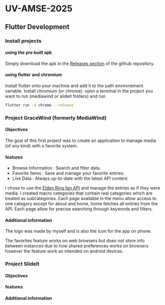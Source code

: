 # UV-AMSE-2025
## Flutter Development
### Install projects
#### using the pre built apk
Simply download the apk in the [Releases section](https://github.com/Rayyze/UV-AMSE-2025/releases) of the github repository.
#### using flutter and chromium
Install flutter onto your machine and add it to the path environement variable.
Install chromium (or chrome).
open a terminal in the project you want to run (mediawind or slideit folders) and run 
```bash
flutter run -d chrome --release
```
### Project GraceWind (formerly MediaWind)
#### Objectives
The goal of this first project was to create an application to manage media (of any kind) with a favorite system.
#### features
 - Browse Information : Search and filter data. 
 - Favorite Items : Save and manage your favorite entries.
 - Live Data : Always up-to-date with the latest API content.

I chose to use the [Elden Ring fan API](https://eldenring.fanapis.com) and manage the entries as if they were media. I created macro categories that contain real categories which are treated as subcategories. Each page available in the menu allow access to one category except for about and home, home fetches all entries from the API. Each page allow for precise searching through keywords and filters.

#### Additional information 

The logo was made by myself and is also the icon for the app on phone.
    
The favorites feature works on web browsers but does not store info between instances due to how shared preferences works on browsers however the feature work as intended on android devices.

### Project SlideIt
#### Objectives
#### features
#### Additional information 